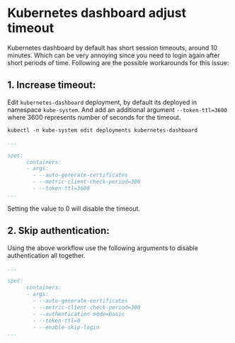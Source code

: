 # Kubernetes dashboard adjust timeout 

Kubernetes dashboard by default has short session timeouts, around 10 minutes. Which can be very annoying since you need to 
login again after short periods of time. Following are the possible workarounds for this issue: 

## 1. Increase timeout:

Edit `kubernetes-dashboard` deployment, by default its deployed in namespace `kube-system`. And add an additional argument
`--token-ttl=3600` where 3600 represents number of seconds for the timeout.

`kubectl -n kube-system edit deployments kubernetes-dashboard`

```yaml
...

spec:
      containers:
      - args:
        - --auto-generate-certificates
        - --metric-client-check-period=300
        - --token-ttl=3600
...
```

Setting the value to 0 will disable the timeout.

## 2. Skip authentication:

Using the above workflow use the following arguments to disable authentication all together. 

```yaml
...

spec:
      containers:
      - args:
        - --auto-generate-certificates
        - --metric-client-check-period=300
        - --authentication-mode=basic
        - --token-ttl=0
        - --enable-skip-login
...
```
